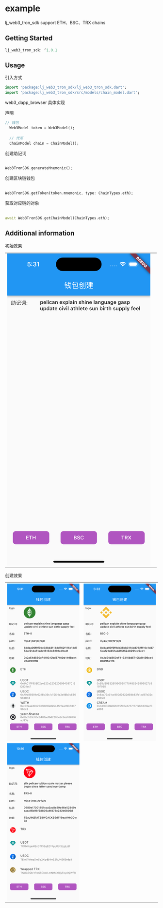 # example

lj_web3_tron_sdk support ETH、BSC、TRX chains

## Getting Started

```dart
lj_web3_tron_sdk: ^1.0.1
```

## Usage

引入方式

```dart
import 'package:lj_web3_tron_sdk/lj_web3_tron_sdk.dart';
import 'package:lj_web3_tron_sdk/src/models/chain_model.dart';
```


web3_dapp_browser 具体实现


声明

```dart
// 钱包
  Web3Model token = Web3Model();

  // 代币
  ChainModel chain = ChainModel();

```


创建助记词

```dart

Web3TronSDK.generateMnemonic();

```

创建区块链钱包

```dart

Web3TronSDK.getToken(token.mnemonic, type: ChainTypes.eth);

```


获取对应链的对象

```dart

await Web3TronSDK.getChainModel(ChainTypes.eth);

```



## Additional information

初始效果


<table>
<tr>
<td valign="center"><img src="https://github.com/JamesBondMine/lj_web3_tron_sdk/blob/main/lib/assets/preview/1.png?raw=true"> 
</td>
<td></td>
</tr>
</table>

创建效果

<table>
<tr>
<td valign="center"><img src="https://github.com/JamesBondMine/lj_web3_tron_sdk/blob/main/lib/assets/preview/2.png?raw=true"> 
</td>
<td valign="center"><img src="https://github.com/JamesBondMine/lj_web3_tron_sdk/blob/main/lib/assets/preview/3.png?raw=true"> 
</td>
</tr>
<tr>
<td valign="center"><img src="https://github.com/JamesBondMine/lj_web3_tron_sdk/blob/main/lib/assets/preview/4.png?raw=true"> 
</td>
</tr>
</table>



